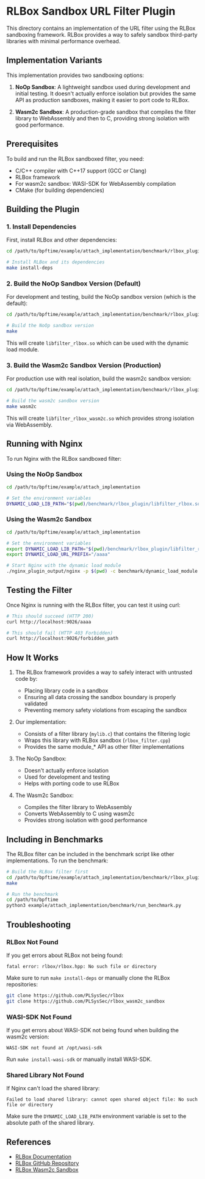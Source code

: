 # RLBox Sandbox URL Filter Plugin

This directory contains an implementation of the URL filter using the RLBox sandboxing framework. RLBox provides a way to safely sandbox third-party libraries with minimal performance overhead.

## Implementation Variants

This implementation provides two sandboxing options:

1. **NoOp Sandbox**: A lightweight sandbox used during development and initial testing. It doesn't actually enforce isolation but provides the same API as production sandboxes, making it easier to port code to RLBox.

2. **Wasm2c Sandbox**: A production-grade sandbox that compiles the filter library to WebAssembly and then to C, providing strong isolation with good performance.

## Prerequisites

To build and run the RLBox sandboxed filter, you need:

- C/C++ compiler with C++17 support (GCC or Clang)
- RLBox framework
- For wasm2c sandbox: WASI-SDK for WebAssembly compilation
- CMake (for building dependencies)

## Building the Plugin

### 1. Install Dependencies

First, install RLBox and other dependencies:

```bash
cd /path/to/bpftime/example/attach_implementation/benchmark/rlbox_plugin

# Install RLBox and its dependencies
make install-deps
```

### 2. Build the NoOp Sandbox Version (Default)

For development and testing, build the NoOp sandbox version (which is the default):

```bash
cd /path/to/bpftime/example/attach_implementation/benchmark/rlbox_plugin

# Build the NoOp sandbox version
make
```

This will create `libfilter_rlbox.so` which can be used with the dynamic load module.

### 3. Build the Wasm2c Sandbox Version (Production)

For production use with real isolation, build the wasm2c sandbox version:

```bash
cd /path/to/bpftime/example/attach_implementation/benchmark/rlbox_plugin

# Build the wasm2c sandbox version
make wasm2c
```

This will create `libfilter_rlbox_wasm2c.so` which provides strong isolation via WebAssembly.

## Running with Nginx

To run Nginx with the RLBox sandboxed filter:

### Using the NoOp Sandbox

```bash
cd /path/to/bpftime/example/attach_implementation

# Set the environment variables
DYNAMIC_LOAD_LIB_PATH="$(pwd)/benchmark/rlbox_plugin/libfilter_rlbox.so"  DYNAMIC_LOAD_URL_PREFIX="/aaaa" ./nginx_plugin_output/nginx -p $(pwd) -c benchmark/dynamic_load_module.conf
```

### Using the Wasm2c Sandbox

```bash
cd /path/to/bpftime/example/attach_implementation

# Set the environment variables
export DYNAMIC_LOAD_LIB_PATH="$(pwd)/benchmark/rlbox_plugin/libfilter_rlbox_wasm2c.so"
export DYNAMIC_LOAD_URL_PREFIX="/aaaa"

# Start Nginx with the dynamic load module
./nginx_plugin_output/nginx -p $(pwd) -c benchmark/dynamic_load_module.conf
```

## Testing the Filter

Once Nginx is running with the RLBox filter, you can test it using curl:

```bash
# This should succeed (HTTP 200)
curl http://localhost:9026/aaaa

# This should fail (HTTP 403 Forbidden)
curl http://localhost:9026/forbidden_path
```

## How It Works

1. The RLBox framework provides a way to safely interact with untrusted code by:
   - Placing library code in a sandbox
   - Ensuring all data crossing the sandbox boundary is properly validated
   - Preventing memory safety violations from escaping the sandbox

2. Our implementation:
   - Consists of a filter library (`mylib.c`) that contains the filtering logic
   - Wraps this library with RLBox sandbox (`rlbox_filter.cpp`)
   - Provides the same module_* API as other filter implementations

3. The NoOp Sandbox:
   - Doesn't actually enforce isolation
   - Used for development and testing
   - Helps with porting code to use RLBox

4. The Wasm2c Sandbox:
   - Compiles the filter library to WebAssembly
   - Converts WebAssembly to C using wasm2c
   - Provides strong isolation with good performance

## Including in Benchmarks

The RLBox filter can be included in the benchmark script like other implementations. To run the benchmark:

```bash
# Build the RLBox filter first
cd /path/to/bpftime/example/attach_implementation/benchmark/rlbox_plugin
make

# Run the benchmark
cd /path/to/bpftime
python3 example/attach_implementation/benchmark/run_benchmark.py
```

## Troubleshooting

### RLBox Not Found

If you get errors about RLBox not being found:

```
fatal error: rlbox/rlbox.hpp: No such file or directory
```

Make sure to run `make install-deps` or manually clone the RLBox repositories:

```bash
git clone https://github.com/PLSysSec/rlbox
git clone https://github.com/PLSysSec/rlbox_wasm2c_sandbox
```

### WASI-SDK Not Found

If you get errors about WASI-SDK not being found when building the wasm2c version:

```
WASI-SDK not found at /opt/wasi-sdk
```

Run `make install-wasi-sdk` or manually install WASI-SDK.

### Shared Library Not Found

If Nginx can't load the shared library:

```
Failed to load shared library: cannot open shared object file: No such file or directory
```

Make sure the `DYNAMIC_LOAD_LIB_PATH` environment variable is set to the absolute path of the shared library.

## References

- [RLBox Documentation](https://rlbox.dev/)
- [RLBox GitHub Repository](https://github.com/PLSysSec/rlbox)
- [RLBox Wasm2c Sandbox](https://github.com/PLSysSec/rlbox_wasm2c_sandbox) 